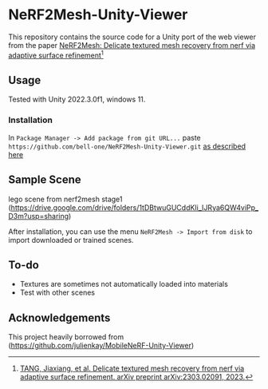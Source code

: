 # NeRF2Mesh-Unity-Viewer

This repository contains the source code for a Unity port of the web viewer from the paper [NeRF2Mesh: Delicate textured mesh recovery from nerf via adaptive surface refinement](https://github.com/ashawkey/nerf2mesh/)[^1]

## Usage
Tested with Unity 2022.3.0f1, windows 11.

### Installation

In `Package Manager -> Add package from git URL...` paste `https://github.com/bell-one/NeRF2Mesh-Unity-Viewer.git` [as described here](https://docs.unity3d.com/Manual/upm-ui-giturl)


## Sample Scene
lego scene from nerf2mesh stage1 (https://drive.google.com/drive/folders/1tDBtwuGUCddKIi_IJRya6QW4viPp_D3m?usp=sharing)

After installation, you can use the menu `NeRF2Mesh -> Import from disk` to import downloaded or trained scenes.

## To-do

- Textures are sometimes not automatically loaded into materials
- Test with other scenes


## Acknowledgements

This project heavily borrowed from (https://github.com/julienkay/MobileNeRF-Unity-Viewer)

[^1]: [TANG, Jiaxiang, et al. Delicate textured mesh recovery from nerf via adaptive surface refinement. arXiv preprint arXiv:2303.02091, 2023.](https://https://github.com/ashawkey/nerf2mesh/)
